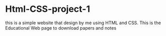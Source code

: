 # Html-CSS-project-1
this is a simple website that design by me using HTML and CSS. This is the Educational Web page to download papers and notes 
